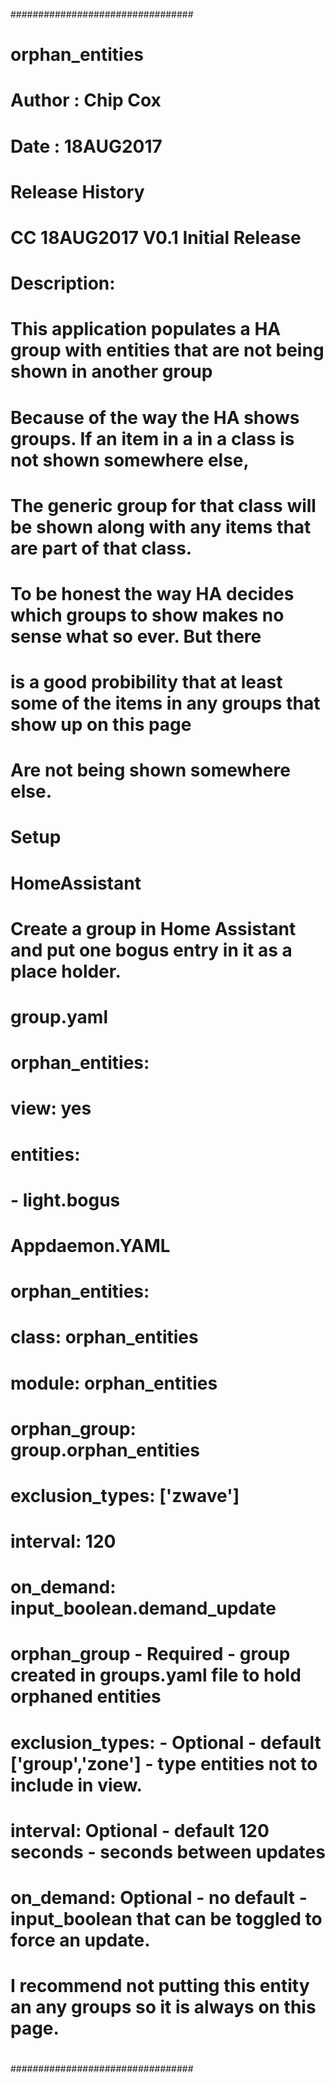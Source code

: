#################################
#  orphan_entities 
#
#  Author : Chip Cox
#  Date : 18AUG2017
#
#  Release History
#  CC     18AUG2017      V0.1     Initial Release
#
#  Description:
#    This application populates a HA group with entities that are not being shown in another group
#    Because of the way the HA shows groups.  If an item in a in a class is not shown somewhere else,
#    The generic group for that class will be shown along with any items that are part of that class.
#    To be honest the way HA decides which groups to show makes no sense what so ever.  But there
#    is a good probibility that at least some of the items in any groups that show up on this page
#    Are not being shown somewhere else.
#
#  Setup
#  HomeAssistant
#    Create a group in Home Assistant and put one bogus entry in it as a place holder.
#  group.yaml
#  orphan_entities:
#    view: yes
#    entities:
#      - light.bogus
#
#  Appdaemon.YAML
#  orphan_entities:
#    class: orphan_entities
#    module: orphan_entities
#    orphan_group: group.orphan_entities
#    exclusion_types: ['zwave']
#    interval: 120
#    on_demand: input_boolean.demand_update
#
#  orphan_group - Required - group created in groups.yaml file to hold orphaned entities
#  exclusion_types: - Optional - default ['group','zone'] - type entities not to include in view.  
#  interval: Optional - default 120 seconds - seconds between updates
#  on_demand: Optional - no default - input_boolean that can be toggled to force an update. 
#                                     I recommend not putting this entity an any groups so it is always on this page. 
#
################################# 
